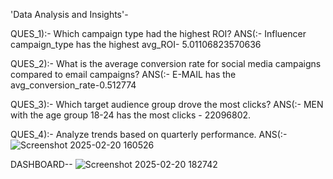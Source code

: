 'Data Analysis and Insights'-

QUES_1):- Which campaign type had the highest ROI?
ANS(:- Influencer campaign_type has the highest avg_ROI- 5.01106823570636

QUES_2):-  What is the average conversion rate for social media campaigns compared to email
campaigns?
ANS(:-  E-MAIL has the avg_conversion_rate-0.512774

QUES_3):- Which target audience group drove the most clicks?
ANS(:- MEN with the age group 18-24 has the most clicks - 22096802.

QUES_4):- Analyze trends based on quarterly performance.
ANS(:- ![Screenshot 2025-02-20 160526](https://github.com/user-attachments/assets/f6aae235-956a-4191-84e8-73caec539ab2)


DASHBOARD--
   ![Screenshot 2025-02-20 182742](https://github.com/user-attachments/assets/eb3339ea-caca-4bc4-b839-93a5734125cb)
